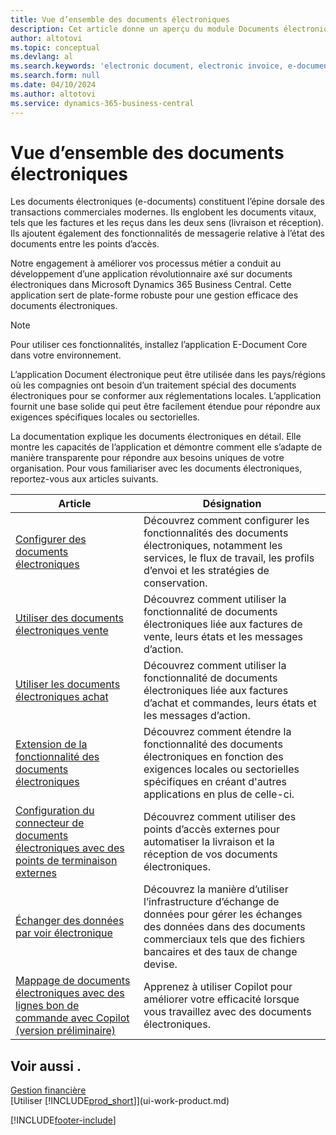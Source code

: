 ```yaml
---
title: Vue d’ensemble des documents électroniques
description: Cet article donne un aperçu du module Documents électroniques.
author: altotovi
ms.topic: conceptual
ms.devlang: al
ms.search.keywords: 'electronic document, electronic invoice, e-document, e-invoice'
ms.search.form: null
ms.date: 04/10/2024
ms.author: altotovi
ms.service: dynamics-365-business-central
---
```


# Vue d’ensemble des documents électroniques

Les documents électroniques (e-documents) constituent l’épine dorsale des transactions commerciales modernes. Ils englobent les documents vitaux, tels que les factures et les reçus dans les deux sens (livraison et réception). Ils ajoutent également des fonctionnalités de messagerie relative à l’état des documents entre les points d’accès.

Notre engagement à améliorer vos processus métier a conduit au développement d’une application révolutionnaire axé sur documents électroniques dans Microsoft Dynamics 365 Business Central. Cette application sert de plate-forme robuste pour une gestion efficace des documents électroniques.

> [!NOTE]
> Pour utiliser ces fonctionnalités, installez l’application E-Document Core dans votre environnement.  

L’application Document électronique peut être utilisée dans les pays/régions où les compagnies ont besoin d’un traitement spécial des documents électroniques pour se conformer aux réglementations locales. L’application fournit une base solide qui peut être facilement étendue pour répondre aux exigences spécifiques locales ou sectorielles.

La documentation explique les documents électroniques en détail. Elle montre les capacités de l’application et démontre comment elle s’adapte de manière transparente pour répondre aux besoins uniques de votre organisation. Pour vous familiariser avec les documents électroniques, reportez-vous aux articles suivants.

| Article | Désignation | 
|---------|-------------|
| [Configurer des documents électroniques](finance-how-setup-edocuments.md) | Découvrez comment configurer les fonctionnalités des documents électroniques, notamment les services, le flux de travail, les profils d’envoi et les stratégies de conservation. |
| [Utiliser des documents électroniques vente](finance-how-use-edocuments.md) | Découvrez comment utiliser la fonctionnalité de documents électroniques liée aux factures de vente, leurs états et les messages d’action.| 
| [Utiliser les documents électroniques achat](finance-how-use-edocuments-purchase.md) | Découvrez comment utiliser la fonctionnalité de documents électroniques liée aux factures d’achat et commandes, leurs états et les messages d’action.|
| [Extension de la fonctionnalité des documents électroniques](/dynamics365/business-central/dev-itpro/developer/devenv-extend-edocuments) | Découvrez comment étendre la fonctionnalité des documents électroniques en fonction des exigences locales ou sectorielles spécifiques en créant d'autres applications en plus de celle-ci. |
| [Configuration du connecteur de documents électroniques avec des points de terminaison externes](finance-how-setup-edocuments-external.md) | Découvrez comment utiliser des points d’accès externes pour automatiser la livraison et la réception de vos documents électroniques. |
| [Échanger des données par voir électronique](across-data-exchange.md) | Découvrez la manière d’utiliser l’infrastructure d’échange de données pour gérer les échanges des données dans des documents commerciaux tels que des fichiers bancaires et des taux de change devise. | 
| [Mappage de documents électroniques avec des lignes bon de commande avec Copilot (version préliminaire)](map-edocuments-with-copilot.md) | Apprenez à utiliser Copilot pour améliorer votre efficacité lorsque vous travaillez avec des documents électroniques. |

## Voir aussi .

[Gestion financière](finance.md)    
[Utiliser [!INCLUDE[prod_short](includes/prod_short.md)]](ui-work-product.md)  

[!INCLUDE[footer-include](includes/footer-banner.md)]

